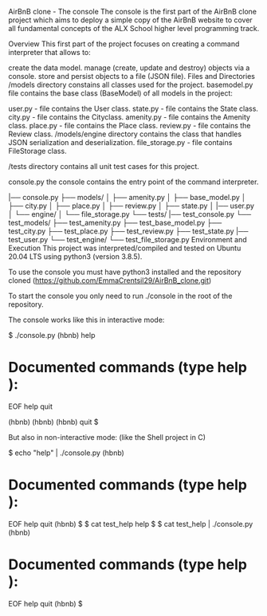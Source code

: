 AirBnB clone - The console
The console is the first part of the AirBnB clone project which aims to deploy a simple copy of the AirBnB website to cover all fundamental concepts of the ALX School higher level programming track.

Overview
This first part of the project focuses on creating a command interpreter that allows to:

create the data model.
manage (create, update and destroy) objects via a console.
store and persist objects to a file (JSON file).
Files and Directories
/models directory constains all classes used for the project.
basemodel.py file contains the base class (BaseModel) of all models in the project:

user.py - file contains the User class.
state.py - file contains the State class.
city.py - file contains the Cityclass.
amenity.py - file contains the Amenity class.
place.py - file contains the Place class.
review.py - file contains the Review class.
/models/engine directory contains the class that handles JSON serialization and deserialization.
file_storage.py - file contains FileStorage class.

/tests directory contains all unit test cases for this project.

console.py the console contains the entry point of the command interpreter.


|── console.py
├── models/
│   ├── amenity.py
│   ├── base_model.py
│   ├── city.py
│   ├── place.py
│   ├── review.py
│   ├── state.py
│   |── user.py
│   └── engine/
│       └── file_storage.py
└── tests/
    |── test_console.py
    └── test_models/
        ├── test_amenity.py
        ├── test_base_model.py
        ├── test_city.py
        ├── test_place.py
        ├── test_review.py
        ├── test_state.py
        |── test_user.py
        └── test_engine/
            └── test_file_storage.py
Environment and Execution
This project was interpreted/compiled and tested on Ubuntu 20.04 LTS using python3 (version 3.8.5).

To use the console you must have python3 installed and the repository cloned
(https://github.com/EmmaCrentsil29/AirBnB_clone.git)

To start the console you only need to run ./console in the root of the repository.

The console works like this in interactive mode:

$ ./console.py
(hbnb) help

Documented commands (type help <topic>):
========================================
EOF  help  quit

(hbnb) 
(hbnb) 
(hbnb) quit
$

But also in non-interactive mode: (like the Shell project in C)

$ echo "help" | ./console.py
(hbnb)

Documented commands (type help <topic>):
========================================
EOF  help  quit
(hbnb) 
$
$ cat test_help
help
$
$ cat test_help | ./console.py
(hbnb)

Documented commands (type help <topic>):
========================================
EOF  help  quit
(hbnb) 
$
